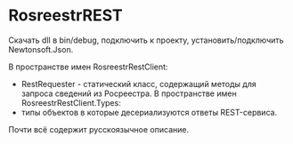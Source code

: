 # RosreestrREST

Скачать dll в bin/debug, подключить к проекту, установить/подключить Newtonsoft.Json.

В пространстве имен RosreestrRestClient:
- RestRequester - статический класс, содержащий методы для запроса сведений из Росреестра.
В пространстве имен RosreestrRestClient.Types:
- типы объектов в которые десериализуются ответы REST-сервиса.

Почти всё содержит русскоязычное описание.
